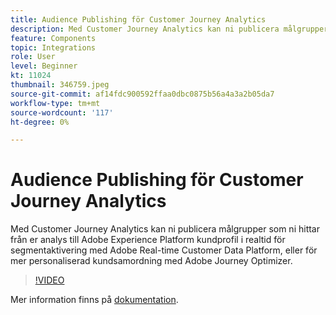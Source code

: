 ```yaml
---
title: Audience Publishing för Customer Journey Analytics
description: Med Customer Journey Analytics kan ni publicera målgrupper som ni hittar från er analys till Adobe Experience Platform kundprofil i realtid för segmentaktivering med Adobe Real-time Customer Data Platform, eller för mer personaliserad kundsamordning med Adobe Journey Optimizer. (Ska vara mellan 60 och 160 tecken, men är 297 tecken)
feature: Components
topic: Integrations
role: User
level: Beginner
kt: 11024
thumbnail: 346759.jpeg
source-git-commit: af14fdc900592ffaa0dbc0875b56a4a3a2b05da7
workflow-type: tm+mt
source-wordcount: '117'
ht-degree: 0%

---
```



# Audience Publishing för Customer Journey Analytics

Med Customer Journey Analytics kan ni publicera målgrupper som ni hittar från er analys till Adobe Experience Platform kundprofil i realtid för segmentaktivering med Adobe Real-time Customer Data Platform, eller för mer personaliserad kundsamordning med Adobe Journey Optimizer.

>[!VIDEO](https://video.tv.adobe.com/v/346759/?quality=12&learn=on)

Mer information finns på [dokumentation](https://experienceleague.adobe.com/docs/analytics-platform/using/cja-components/audiences/audiences-overview.html?lang=en).
